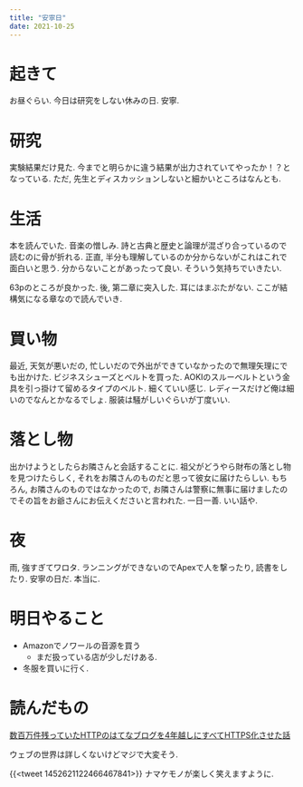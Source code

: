 ```yaml
---
title: "安寧日"
date: 2021-10-25
---
```


# 起きて
お昼ぐらい. 今日は研究をしない休みの日. 安寧.

# 研究
実験結果だけ見た. 今までと明らかに違う結果が出力されていてやったか！？となっている. ただ, 先生とディスカッションしないと細かいところはなんとも.

# 生活
本を読んでいた. 音楽の憎しみ. 詩と古典と歴史と論理が混ざり合っているので読むのに骨が折れる. 正直, 半分も理解しているのか分からないがこれはこれで面白いと思う. 分からないことがあったって良い. そういう気持ちでいきたい.

63pのところが良かった. 後, 第二章に突入した. 耳にはまぶたがない. ここが結構気になる章なので読んでいき.

# 買い物
最近, 天気が悪いだの, 忙しいだので外出ができていなかったので無理矢理にでも出かけた. ビジネスシューズとベルトを買った. AOKIのスルーベルトという金具を引っ掛けて留めるタイプのベルト. 細くていい感じ. レディースだけど俺は細いのでなんとかなるでしょ. 服装は騒がしいぐらいが丁度いい.

# 落とし物
出かけようとしたらお隣さんと会話することに. 祖父がどうやら財布の落とし物を見つけたらしく, それをお隣さんのものだと思って彼女に届けたらしい. もちろん, お隣さんのものではなかったので, お隣さんは警察に無事に届けましたのでその旨をお爺さんにお伝えくださいと言われた. 一日一善. いい話や.


# 夜
雨, 強すぎてワロタ. ランニングができないのでApexで人を撃ったり, 読書をしたり. 安寧の日だ. 本当に.

# 明日やること
- Amazonでノワールの音源を買う
  - まだ扱っている店が少しだけある.
- 冬服を買いに行く.

# 読んだもの
[数百万件残っていたHTTPのはてなブログを4年越しにすべてHTTPS化させた話](https://developer.hatenastaff.com/entry/2021/10/25/093000)

ウェブの世界は詳しくないけどマジで大変そう. 

{{<tweet 1452621122466467841>}}
ナマケモノが楽しく笑えますように.